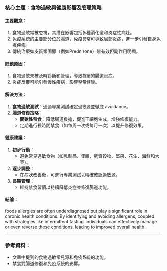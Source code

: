 ### 核心主題：食物過敏與健康影響及管理策略

#### 主要觀念：
1. 食物過敏常被忽視，其潛在影響包括多種消化道和炎症性病灶。
2. 免疫系統的主要部分位於腸道，免疫異常可導致局部炎症，進一步引發自身免疫疾病。
3. 傳統治療如皮質類固醇（例如Prednisone）雖有效但副作用明顯。

#### 問題原因：
1. 食物過敏未被及時診斷和管理，導致持續的腸道炎症。
2. 炎症反覆可能引發慢性疾病，影響整體健康。

#### 解決方法：
1. **食物過敏測試**：通過專業測試確定過敏源並徹底 avoidance。
2. **腸道修復策略**：
   - **間歇性禁食**：降低腸道負擔，促進干細胞生成，增強修復能力。
   - 定期進行長時間禁食（如每周一次或每月一次）以提升修復效果。

#### 健康建議：
1. **初步行動**：
   - 避免常見過敏食物（如乳制品、蛋類、麸質穀物、堅果、花生、海鮮和大豆）。
2. **逐步調整**：
   - 在症狀改善後，可進行專業測試以精確確認過敏源。
3. **長期管理**：
   - 維持禁食習慣以持續降低炎症並修復腸道功能。

#### 結論：
 foods allergies are often underdiagnosed but play a significant role in chronic health conditions. By identifying and avoiding allergens, coupled with strategies like intermittent fasting, individuals can effectively manage or even reverse these conditions, leading to improved overall health.

---

### 參考資料：
- 文章中提到的食物過敏常見源和免疫系統的功能。
- 禁食對腸道修復和免疫系統的影響。